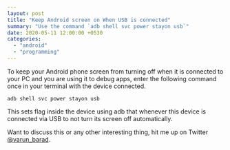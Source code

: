 ```yaml
---
layout: post
title: "Keep Android screen on When USB is connected"
summary: "Use the command `adb shell svc power stayon usb`"
date: 2020-05-11 12:00:00 +0530
categories:
  - "android"
  - "programming"
---
```


To keep your Android phone screen from turning off when it is connected to your PC and you are using it to debug apps, enter the following command once in your terminal with the device connected.

```shell
adb shell svc power stayon usb
```

This sets flag inside the device using adb that whenever this device is connected via USB to not turn its screen off automatically.

Want to discuss this or any other interesting thing, hit me up on Twitter [@varun_barad](https://twitter.com/varun_barad).

